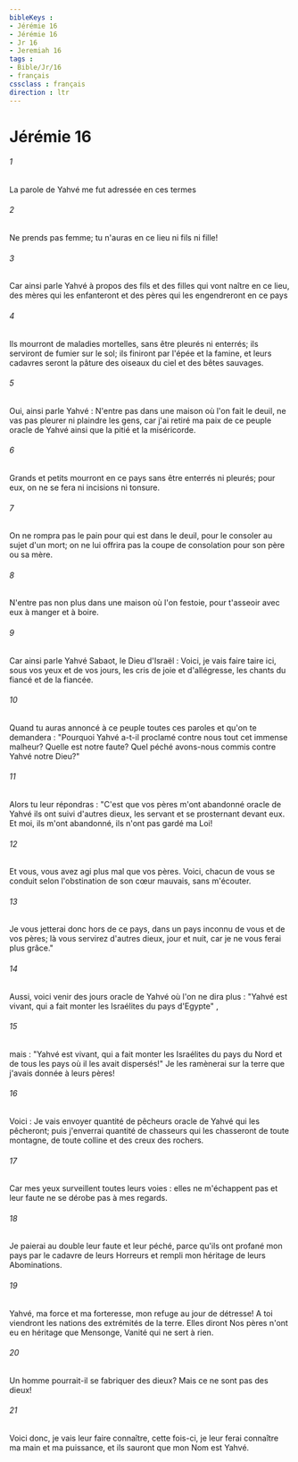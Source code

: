 ```yaml
---
bibleKeys : 
- Jérémie 16
- Jérémie 16
- Jr 16
- Jeremiah 16
tags : 
- Bible/Jr/16
- français
cssclass : français
direction : ltr
---
```


# Jérémie 16

###### 1
La parole de Yahvé me fut adressée en ces termes
###### 2
Ne prends pas femme; tu n'auras en ce lieu ni fils ni fille!
###### 3
Car ainsi parle Yahvé à propos des fils et des filles qui vont naître en ce lieu, des mères qui les enfanteront et des pères qui les engendreront en ce pays
###### 4
Ils mourront de maladies mortelles, sans être pleurés ni enterrés; ils serviront de fumier sur le sol; ils finiront par l'épée et la famine, et leurs cadavres seront la pâture des oiseaux du ciel et des bêtes sauvages.
###### 5
Oui, ainsi parle Yahvé : N'entre pas dans une maison où l'on fait le deuil, ne vas pas pleurer ni plaindre les gens, car j'ai retiré ma paix de ce peuple oracle de Yahvé ainsi que la pitié et la miséricorde.
###### 6
Grands et petits mourront en ce pays sans être enterrés ni pleurés; pour eux, on ne se fera ni incisions ni tonsure.
###### 7
On ne rompra pas le pain pour qui est dans le deuil, pour le consoler au sujet d'un mort; on ne lui offrira pas la coupe de consolation pour son père ou sa mère.
###### 8
N'entre pas non plus dans une maison où l'on festoie, pour t'asseoir avec eux à manger et à boire.
###### 9
Car ainsi parle Yahvé Sabaot, le Dieu d'Israël : Voici, je vais faire taire ici, sous vos yeux et de vos jours, les cris de joie et d'allégresse, les chants du fiancé et de la fiancée.
###### 10
Quand tu auras annoncé à ce peuple toutes ces paroles et qu'on te demandera : "Pourquoi Yahvé a-t-il proclamé contre nous tout cet immense malheur? Quelle est notre faute? Quel péché avons-nous commis contre Yahvé notre Dieu?"
###### 11
Alors tu leur répondras : "C'est que vos pères m'ont abandonné oracle de Yahvé ils ont suivi d'autres dieux, les servant et se prosternant devant eux. Et moi, ils m'ont abandonné, ils n'ont pas gardé ma Loi!
###### 12
Et vous, vous avez agi plus mal que vos pères. Voici, chacun de vous se conduit selon l'obstination de son cœur mauvais, sans m'écouter.
###### 13
Je vous jetterai donc hors de ce pays, dans un pays inconnu de vous et de vos pères; là vous servirez d'autres dieux, jour et nuit, car je ne vous ferai plus grâce."
###### 14
Aussi, voici venir des jours oracle de Yahvé où l'on ne dira plus : "Yahvé est vivant, qui a fait monter les Israélites du pays d'Egypte" ,
###### 15
mais : "Yahvé est vivant, qui a fait monter les Israélites du pays du Nord et de tous les pays où il les avait dispersés!" Je les ramènerai sur la terre que j'avais donnée à leurs pères!
###### 16
Voici : Je vais envoyer quantité de pêcheurs oracle de Yahvé qui les pêcheront; puis j'enverrai quantité de chasseurs qui les chasseront de toute montagne, de toute colline et des creux des rochers.
###### 17
Car mes yeux surveillent toutes leurs voies : elles ne m'échappent pas et leur faute ne se dérobe pas à mes regards.
###### 18
Je paierai au double leur faute et leur péché, parce qu'ils ont profané mon pays par le cadavre de leurs Horreurs et rempli mon héritage de leurs Abominations.
###### 19
Yahvé, ma force et ma forteresse, mon refuge au jour de détresse! A toi viendront les nations des extrémités de la terre. Elles diront Nos pères n'ont eu en héritage que Mensonge, Vanité qui ne sert à rien.
###### 20
Un homme pourrait-il se fabriquer des dieux? Mais ce ne sont pas des dieux!
###### 21
Voici donc, je vais leur faire connaître, cette fois-ci, je leur ferai connaître ma main et ma puissance, et ils sauront que mon Nom est Yahvé.
